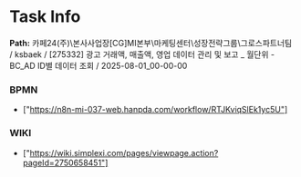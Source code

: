 # Task Info

**Path:** 카페24(주)\본사사업장\[CG]MI본부\마케팅센터\성장전략그룹\그로스파트너팀 / ksbaek / [275332] 광고 거래액, 매출액, 영업 데이터 관리 및 보고 _ 월단위 - BC_AD ID별 데이터 조회 / 2025-08-01_00-00-00

### BPMN
- ["https://n8n-mi-037-web.hanpda.com/workflow/RTJKviqSlEk1yc5U"]

### WIKI
- ["https://wiki.simplexi.com/pages/viewpage.action?pageId=2750658451"]

